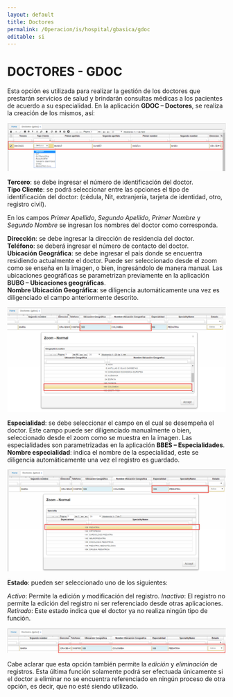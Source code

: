```yaml
---
layout: default
title: Doctores
permalink: /Operacion/is/hospital/gbasica/gdoc
editable: si
---
```


# DOCTORES - GDOC


Esta opción es utilizada para realizar la gestión de los doctores que prestarán servicios de salud y brindarán consultas médicas a los pacientes de acuerdo a su especialidad. En la aplicación **GDOC – Doctores**, se realiza la creación de los mismos, así:


![](gdoc1.png)


**Tercero**: se debe ingresar el número de identificación del doctor.  
**Tipo Cliente**: se podrá seleccionar entre las opciones el tipo de identificación del doctor: (cédula, Nit, extranjería, tarjeta de identidad, otro, registro civil).  

En los campos _Primer Apellido_, _Segundo Apellido_, _Primer Nombre_ y _Segundo Nombre_ se ingresan los nombres del doctor como corresponda.  

**Dirección**: se debe ingresar la dirección de residencia del doctor.  
**Teléfono**: se deberá ingresar el número de contacto del doctor.  
**Ubicación Geográfica**: se debe ingresar el país donde se encuentra residiendo actualmente el doctor. Puede ser seleccionado desde el zoom como se enseña en la imagen, o bien, ingresándolo de manera manual. Las ubicaciones geográficas se parametrizan previamente en la aplicación **BUBG – Ubicaciones geográficas**.  
**Nombre Ubicación Geográfica**: se diligencia automáticamente una vez es diligenciado el campo anteriormente descrito.  


![](gdoc2.png)


**Especialidad**: se debe seleccionar el campo en el cual se desempeña el doctor. Este campo puede ser diligenciado manualmente o bien, seleccionado desde el zoom como se muestra en la imagen. Las especialidades son parametrizadas en la aplicación **BBES – Especialidades**.  
**Nombre especialidad**: indica el nombre de la especialidad, este se diligencia automáticamente una vez el registro es guardado.


![](gdoc3.png)


**Estado**: pueden ser seleccionado uno de los siguientes:  

_Activo_: Permite la edición y modificación del registro.
_Inactivo_: El registro no permite la edición del registro ni ser referenciado desde otras aplicaciones.
_Retirado_: Este estado indica que el doctor ya no realiza ningún tipo de función.


![](gdoc4.png)


Cabe aclarar que esta opción también permite la _edición_ y _eliminación_ de registros. Esta última función solamente podrá ser efectuada únicamente si el doctor a eliminar no se encuentra referenciado en ningún proceso de otra opción, es decir, que no esté siendo utilizado.




